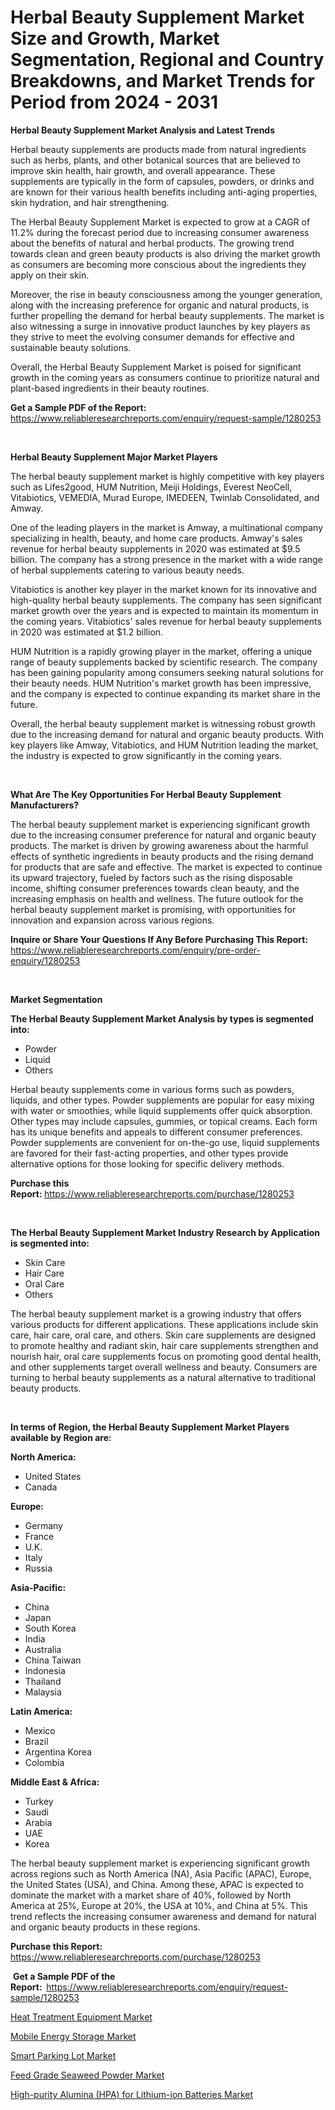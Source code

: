 <p><h1>Herbal Beauty Supplement Market Size and Growth, Market Segmentation, Regional and Country Breakdowns, and Market Trends for Period from 2024 -  2031</h1></p><p><strong>Herbal Beauty Supplement Market Analysis and Latest Trends</strong></p>
<p><p>Herbal beauty supplements are products made from natural ingredients such as herbs, plants, and other botanical sources that are believed to improve skin health, hair growth, and overall appearance. These supplements are typically in the form of capsules, powders, or drinks and are known for their various health benefits including anti-aging properties, skin hydration, and hair strengthening.</p><p>The Herbal Beauty Supplement Market is expected to grow at a CAGR of 11.2% during the forecast period due to increasing consumer awareness about the benefits of natural and herbal products. The growing trend towards clean and green beauty products is also driving the market growth as consumers are becoming more conscious about the ingredients they apply on their skin.</p><p>Moreover, the rise in beauty consciousness among the younger generation, along with the increasing preference for organic and natural products, is further propelling the demand for herbal beauty supplements. The market is also witnessing a surge in innovative product launches by key players as they strive to meet the evolving consumer demands for effective and sustainable beauty solutions.</p><p>Overall, the Herbal Beauty Supplement Market is poised for significant growth in the coming years as consumers continue to prioritize natural and plant-based ingredients in their beauty routines.</p></p>
<p><strong>Get a Sample PDF of the Report:&nbsp;</strong> <a href="https://www.reliableresearchreports.com/enquiry/request-sample/1280253">https://www.reliableresearchreports.com/enquiry/request-sample/1280253</a></p>
<p>&nbsp;</p>
<p><strong>Herbal Beauty Supplement Major Market Players</strong></p>
<p><p>The herbal beauty supplement market is highly competitive with key players such as Lifes2good, HUM Nutrition, Meiji Holdings, Everest NeoCell, Vitabiotics, VEMEDIA, Murad Europe, IMEDEEN, Twinlab Consolidated, and Amway. </p><p>One of the leading players in the market is Amway, a multinational company specializing in health, beauty, and home care products. Amway's sales revenue for herbal beauty supplements in 2020 was estimated at $9.5 billion. The company has a strong presence in the market with a wide range of herbal supplements catering to various beauty needs.</p><p>Vitabiotics is another key player in the market known for its innovative and high-quality herbal beauty supplements. The company has seen significant market growth over the years and is expected to maintain its momentum in the coming years. Vitabiotics' sales revenue for herbal beauty supplements in 2020 was estimated at $1.2 billion.</p><p>HUM Nutrition is a rapidly growing player in the market, offering a unique range of beauty supplements backed by scientific research. The company has been gaining popularity among consumers seeking natural solutions for their beauty needs. HUM Nutrition's market growth has been impressive, and the company is expected to continue expanding its market share in the future.</p><p>Overall, the herbal beauty supplement market is witnessing robust growth due to the increasing demand for natural and organic beauty products. With key players like Amway, Vitabiotics, and HUM Nutrition leading the market, the industry is expected to grow significantly in the coming years.</p></p>
<p>&nbsp;</p>
<p><strong>What Are The Key Opportunities For Herbal Beauty Supplement Manufacturers?</strong></p>
<p><p>The herbal beauty supplement market is experiencing significant growth due to the increasing consumer preference for natural and organic beauty products. The market is driven by growing awareness about the harmful effects of synthetic ingredients in beauty products and the rising demand for products that are safe and effective. The market is expected to continue its upward trajectory, fueled by factors such as the rising disposable income, shifting consumer preferences towards clean beauty, and the increasing emphasis on health and wellness. The future outlook for the herbal beauty supplement market is promising, with opportunities for innovation and expansion across various regions.</p></p>
<p><strong>Inquire or Share Your Questions If Any Before Purchasing This Report:</strong> <a href="https://www.reliableresearchreports.com/enquiry/pre-order-enquiry/1280253">https://www.reliableresearchreports.com/enquiry/pre-order-enquiry/1280253</a></p>
<p>&nbsp;</p>
<p><strong>Market Segmentation</strong></p>
<p><strong>The Herbal Beauty Supplement Market Analysis by types is segmented into:</strong></p>
<p><ul><li>Powder</li><li>Liquid</li><li>Others</li></ul></p>
<p><p>Herbal beauty supplements come in various forms such as powders, liquids, and other types. Powder supplements are popular for easy mixing with water or smoothies, while liquid supplements offer quick absorption. Other types may include capsules, gummies, or topical creams. Each form has its unique benefits and appeals to different consumer preferences. Powder supplements are convenient for on-the-go use, liquid supplements are favored for their fast-acting properties, and other types provide alternative options for those looking for specific delivery methods.</p></p>
<p><strong>Purchase this Report:&nbsp;</strong><a href="https://www.reliableresearchreports.com/purchase/1280253">https://www.reliableresearchreports.com/purchase/1280253</a></p>
<p>&nbsp;</p>
<p><strong>The Herbal Beauty Supplement Market Industry Research by Application is segmented into:</strong></p>
<p><ul><li>Skin Care</li><li>Hair Care</li><li>Oral Care</li><li>Others</li></ul></p>
<p><p>The herbal beauty supplement market is a growing industry that offers various products for different applications. These applications include skin care, hair care, oral care, and others. Skin care supplements are designed to promote healthy and radiant skin, hair care supplements strengthen and nourish hair, oral care supplements focus on promoting good dental health, and other supplements target overall wellness and beauty. Consumers are turning to herbal beauty supplements as a natural alternative to traditional beauty products.</p></p>
<p>&nbsp;</p>
<p><strong>In terms of Region, the Herbal Beauty Supplement Market Players available by Region are:</strong></p>
<p>
    <p> <strong> North America: </strong>
        <ul>
            <li>United States</li>
            <li>Canada</li>
        </ul>
        </p> 
    <p> <strong> Europe: </strong>
        <ul>
            <li>Germany</li>
            <li>France</li>
            <li>U.K.</li>
            <li>Italy</li>
            <li>Russia</li>
        </ul>
        </p> 
    <p> <strong> Asia-Pacific: </strong>
        <ul>
            <li>China</li>
            <li>Japan</li>
            <li>South Korea</li>
            <li>India</li>
            <li>Australia</li>
            <li>China Taiwan</li>
            <li>Indonesia</li>
            <li>Thailand</li>
            <li>Malaysia</li>
        </ul>
        </p> 
    <p> <strong> Latin America: </strong>
        <ul>
            <li>Mexico</li>
            <li>Brazil</li>
            <li>Argentina Korea</li>
            <li>Colombia</li>
        </ul>
        </p> 
    <p> <strong> Middle East & Africa: </strong>
        <ul>
            <li>Turkey</li>
            <li>Saudi</li>
            <li>Arabia</li>
            <li>UAE</li>
            <li>Korea</li>
        </ul>
    </p>
    </p>
<p><p>The herbal beauty supplement market is experiencing significant growth across regions such as North America (NA), Asia Pacific (APAC), Europe, the United States (USA), and China. Among these, APAC is expected to dominate the market with a market share of 40%, followed by North America at 25%, Europe at 20%, the USA at 10%, and China at 5%. This trend reflects the increasing consumer awareness and demand for natural and organic beauty products in these regions.</p></p>
<p><strong>Purchase this Report: </strong><a href="https://www.reliableresearchreports.com/purchase/1280253">https://www.reliableresearchreports.com/purchase/1280253</a></p>
<p>&nbsp;<strong>Get a Sample PDF of the Report:&nbsp;&nbsp;</strong><a href="https://www.reliableresearchreports.com/enquiry/request-sample/1280253">https://www.reliableresearchreports.com/enquiry/request-sample/1280253</a></p>
<p><strong></strong></p>
<p><p><a href="https://medium.com/@kaneebert/heat-treatment-equipment-market-trends-forecast-and-competitive-analysis-to-2031-d282a582d862">Heat Treatment Equipment Market</a></p><p><a href="https://medium.com/@kaneebert/mobile-energy-storage-market-analysis-and-sze-forecasted-for-period-from-2024-to-2031-8f9be74d0069">Mobile Energy Storage Market</a></p><p><a href="https://medium.com/@kaneebert/smart-parking-lot-market-furnishes-information-on-market-share-market-trends-and-market-growth-53aadc5740b5">Smart Parking Lot Market</a></p><p><a href="https://github.com/biheemgalvinlouises6hokrh3h/Market-Research-Report-List-1/blob/main/feed-grade-seaweed-powder-market.md">Feed Grade Seaweed Powder Market</a></p><p><a href="https://github.com/mabutironaldo/Market-Research-Report-List-3/blob/main/high-purity-alumina-hpa-for-lithium-ion-batteries-market.md">High-purity Alumina (HPA) for Lithium-ion Batteries Market</a></p></p>